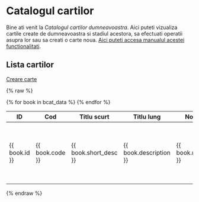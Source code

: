 <!-- #NOTE

    * page dedicated for books catalog

    * for Jinja fields processable @ server-side use `{% raw %} ... {% endraw %}` construction to remain in resulted HTML afer 1st compilation with mkdocs

 -->


# Catalogul cartilor

Bine ati venit la *Catalogul cartilor dumneavoastra*. Aici puteti vizualiza cartile create de dumneavoastra si stadiul acestora, sa efectuati operatii asupra lor sau sa creati o carte noua. [Aici puteti accesa manualul acestei functionalitati](../help/880.30-BCAT_usage.md).




## Lista cartilor


[Creare carte](newb/) <!-- #NOTE action for new book -->


{% raw %}

<table markdown>
<thead markdown>
<tr markdown>
<th>ID</th>
<th>Cod</th>
<th>Titlu scurt</th>
<th>Titlu lung</th>
<th>Note</th>
<th>creata de</th>
<th>data creare</th>
<th>actiuni</th>
</tr>
</thead>
<tbody markdown>
{% for book in bcat_data %}
<tr markdown>
<td markdown>{{ book.id }}</td>
<td markdown>{{ book.code }}</td>
<td markdown>{{ book.short_desc }}</td>
<td markdown>{{ book.description }}</td>
<td markdown>{{ book.notes }}</td>
<td markdown>{{ book.created_by }}</td>
<td markdown>{{ book.created_date }}</td>
<td markdown> <!-- #NOTE actions for edit, organize, assembly book -->
    [editare](edtb/) - [organizare](orgm/) - [vizualizare](prvb/) - [asamblare](dplb/)
</td>
</tr>
{% endfor %}
</tbody>
</table>

{% endraw %}






